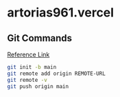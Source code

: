 # artorias961.vercel


## Git Commands

[Reference Link](https://docs.github.com/en/migrations/importing-source-code/using-the-command-line-to-import-source-code/adding-locally-hosted-code-to-github)

```bash
git init -b main
git remote add origin REMOTE-URL
git remote -v
git push origin main
```